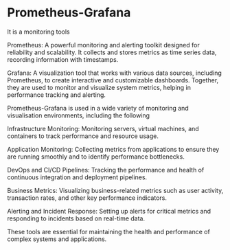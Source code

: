 # Prometheus-Grafana
It is a monitoring tools

  Prometheus: A powerful monitoring and alerting toolkit designed for reliability and scalability.
It collects and stores metrics as time series data, recording information with timestamps.

  Grafana: A visualization tool that works with various data sources, including Prometheus, to create interactive and customizable dashboards.
Together, they are used to monitor and visualize system metrics, helping in performance tracking and alerting.


Prometheus-Grafana is used in a wide variety of monitoring and visualisation environments, including the following

Infrastructure Monitoring: Monitoring servers, virtual machines, and containers to track performance and resource usage.

Application Monitoring: Collecting metrics from applications to ensure they are running smoothly and to identify performance bottlenecks.

DevOps and CI/CD Pipelines: Tracking the performance and health of continuous integration and deployment pipelines.

Business Metrics: Visualizing business-related metrics such as user activity, transaction rates, and other key performance indicators.

Alerting and Incident Response: Setting up alerts for critical metrics and responding to incidents based on real-time data.

These tools are essential for maintaining the health and performance of complex systems and applications.

